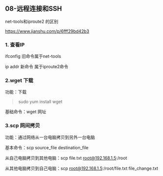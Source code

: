 ## 08-远程连接和SSH

net-tools和iproute2 的区别

https://www.jianshu.com/p/6fff29bd42b3

### 1. 查看IP

ifconfig 旧命令属于net-tools

ip addr 新命令 属于iproute2命令

### 2.wget 下载

功能：下载

> ​	sudo yum install wget

基础命令：wget 网址

### 3.scp 网间拷贝

功能：通过网络从一台电脑拷贝到另外一台电脑

基本命令：scp source_file destination_file

从自己电脑拷贝到其他电脑：scp file.txt root@192.168.1.5:/root

从其他电脑拷贝到自己电脑：scp root@192.168.1.5:/root/file.txt file_change.txt